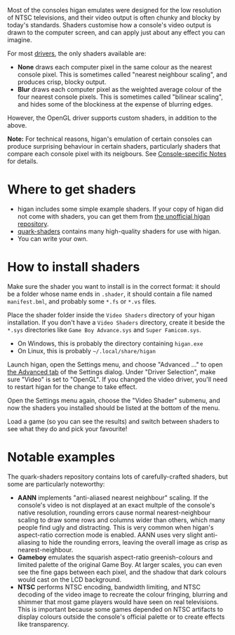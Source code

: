 Most of the consoles higan emulates
were designed for the low resolution of NTSC televisions,
and their video output is often chunky and blocky
by today's standards.
Shaders customise how a console's video output
is drawn to the computer screen,
and can apply just about any effect you can imagine.

For most [drivers](drivers.md),
the only shaders available are:

  - **None** draws each computer pixel
    in the same colour as the nearest console pixel.
    This is sometimes called "nearest neighbour scaling",
    and produces crisp, blocky output.
  - **Blur** draws each computer pixel
    as the weighted average colour
    of the four nearest console pixels.
    This is sometimes called "bilinear scaling",
    and hides some of the blockiness
    at the expense of blurring edges.

However,
the OpenGL driver supports custom shaders,
in addition to the above.

**Note:**
For technical reasons,
higan's emulation of certain consoles
can produce surprising behaviour
in certain shaders,
particularly shaders that compare each console pixel
with its neigbours.
See [Console-specific Notes](../notes.md) for details.

# Where to get shaders

  - higan includes some simple example shaders.
    If your copy of higan did not come with shaders,
    you can get them from
    [the unofficial higan repository](https://gitlab.com/higan/higan/tree/master/shaders).
  - [quark-shaders](https://github.com/hizzlekizzle/quark-shaders)
    contains many high-quality shaders for use with higan.
  - You can write your own.

# How to install shaders

Make sure the shader you want to install
is in the correct format:
it should be a folder whose name ends in `.shader`,
it should contain a file named `manifest.bml`,
and probably some `*.fs` or `*.vs` files.

Place the shader folder inside
the `Video Shaders` directory
of your higan installation.
If you don't have a `Video Shaders` directory,
create it beside the `*.sys` directories
like `Game Boy Advance.sys` and `Super Famicom.sys`.

  - On Windows,
    this is probably the directory containing `higan.exe`
  - On Linux,
    this is probably `~/.local/share/higan`

Launch higan,
open the Settings menu,
and choose "Advanced ..."
to open [the Advanced tab](../interface/higan-config.md#advanced)
of the Settings dialog.
Under "Driver Selection",
make sure "Video" is set to "OpenGL".
If you changed the video driver,
you'll need to restart higan
for the change to take effect.

Open the Settings menu again,
choose the "Video Shader" submenu,
and now the shaders you installed
should be listed at the bottom of the menu.

Load a game
(so you can see the results)
and switch between shaders
to see what they do
and pick your favourite!

# Notable examples

The quark-shaders repository
contains lots of carefully-crafted shaders,
but some are particularly noteworthy:

  - **AANN** implements "anti-aliased nearest neighbour" scaling.
    If the console's video is not displayed
    at an exact multple of the console's native resolution,
    rounding errors cause normal nearest-neighbour scaling
    to draw some rows and columns wider than others,
    which many people find ugly and distracting.
    This is very common when
    higan's aspect-ratio correction mode
    is enabled.
    AANN uses very slight anti-aliasing
    to hide the rounding errors,
    leaving the overall image as crisp as nearest-neighbour.
  - **Gameboy** emulates the squarish aspect-ratio
    greenish-colours
    and limited palette
    of the original Game Boy.
    At larger scales,
    you can even see the fine gaps between each pixel,
    and the shadow that dark colours would cast
    on the LCD background.
  - **NTSC** performs NTSC encoding,
    bandwidth limiting,
    and NTSC decoding of the video image to recreate
    the colour fringing,
    blurring
    and shimmer
    that most game players would have seen
    on real televisions.
    This is important because
    some games depended on NTSC artifacts
    to display colours outside the console's official palette
    or to create effects like transparency.
